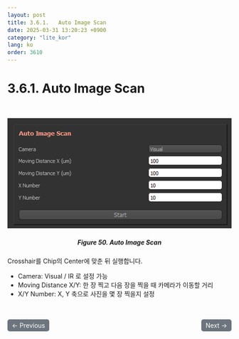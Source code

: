 ```yaml
---
layout: post
title: 3.6.1.	Auto Image Scan
date: 2025-03-31 13:20:23 +0900
category: "lite_kor"
lang: ko
order: 3610
---
```


# 3.6.1. Auto Image Scan

<br/> <!-- 한줄 띄기 -->

<!-- 중앙 정렬 이미지 -->
<p align="center"> 
  <img src="/assets/Chapter-3/Auto Image Scan.png">
</p>

<!-- 이미지 설명 -->
<div align="center"> 
<h5>Figure 50. Auto Image Scan</h5>
</div>

Crosshair를 Chip의 Center에 맞춘 뒤 실행합니다.
-	Camera: Visual / IR 로 설정 가능
-	Moving Distance X/Y: 한 장 찍고 다음 장을 찍을 때 카메라가 이동할 거리
-	X/Y Number: X, Y 축으로 사진을 몇 장 찍을지 설정


<!-- 이전/다음 페이지 버튼 -->
<br/>
<br/>
<div style="display: flex; justify-content: space-between; align-items: center; margin-top: 10;">
  <!-- 이전 페이지 버튼 -->
  <a href="/manuals/manuals_lite_kor/Chapter 3/Chapter 3-6/" class="btn btn-primary" style="display: inline-block; padding: 5px 10px; background-color: #6c757d; color: white; text-decoration: none; border-radius: 5px;">
    ← Previous
  </a>

  <!-- 다음 페이지 버튼 -->
  <a href="/manuals/manuals_lite_kor/Chapter 3/Chapter 3-6-2/" class="btn btn-primary" style="display: inline-block; padding: 5px 10px; background-color: #6c757d; color: white; text-decoration: none; border-radius: 5px;">
    Next →
  </a>
</div>